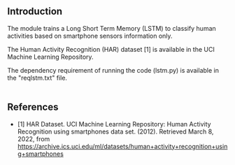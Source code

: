 Introduction
------------

The module trains a Long Short Term Memory (LSTM) to classify human activities based on smartphone sensors information only. 

The Human Activity Recognition (HAR) dataset [1] is available in the UCI Machine Learning Repository.

The dependency requirement of running the code (lstm.py) is available in the "reqlstm.txt" file.
<br />
<br />


References
------------
* [1] HAR Dataset. UCI Machine Learning Repository: Human Activity Recognition using smartphones data set. (2012). Retrieved March 8, 2022, from https://archive.ics.uci.edu/ml/datasets/human+activity+recognition+using+smartphones 
